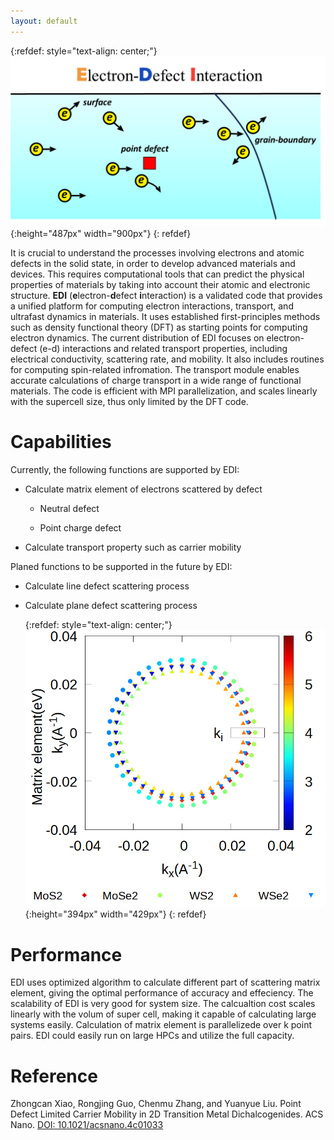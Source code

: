 ```yaml
---
layout: default
---
```



  {:refdef: style="text-align: center;"}
 ![toc](./figs/edi2.png){:height="487px" width="900px"}
  {: refdef}

It is crucial to understand the processes involving electrons and atomic defects in the solid state, in order to develop advanced materials and devices. 
This requires computational tools that can predict the physical properties of materials by taking into account their atomic and electronic structure. 
**EDI** (**e**lectron-**d**efect **i**nteraction) is a validated code that provides a unified platform for computing electron interactions, transport, and ultrafast dynamics in materials. 
It uses established first-principles methods such as density functional theory (DFT) as starting points for computing electron dynamics. 
The current distribution of EDI focuses on electron-defect (e-d) interactions and related transport properties, including electrical conductivity, scattering rate, and mobility. 
It also includes routines for computing spin-related infromation. 
The transport module enables accurate calculations of charge transport in a wide range of functional materials. 
The code is efficient with MPI parallelization, and scales linearly with the supercell size, thus only limited by the DFT code.

# Capabilities

Currently, the following functions are supported by EDI:

- Calculate matrix element of electrons scattered by defect

   * Neutral defect

   * Point charge defect

- Calculate transport property such as carrier mobility 

Planed functions to be supported in the future by EDI:

- Calculate line defect scattering process

- Calculate plane defect scattering process

  {:refdef: style="text-align: center;"}
   ![fig1](./figs/fig1.png){:height="394px" width="429px"}
  {: refdef}

# Performance 

EDI uses optimized algorithm to calculate different part of scattering matrix element, giving the optimal performance of accuracy and effeciency.
The scalability of EDI is very good for system size. 
The calcualtion cost scales linearly with the volum of super cell, making it capable of calculating large systems easily.
Calculation of matrix element is parallelizede over k point pairs. 
EDI could easily run on large HPCs and utilize the full capacity.


# Reference

 Zhongcan Xiao, Rongjing Guo, Chenmu Zhang, and Yuanyue Liu. Point Defect Limited Carrier Mobility in 2D Transition Metal Dichalcogenides.  ACS Nano.  [DOI: 10.1021/acsnano.4c01033](https://pubs.acs.org/doi/10.1021/acsnano.4c01033)

